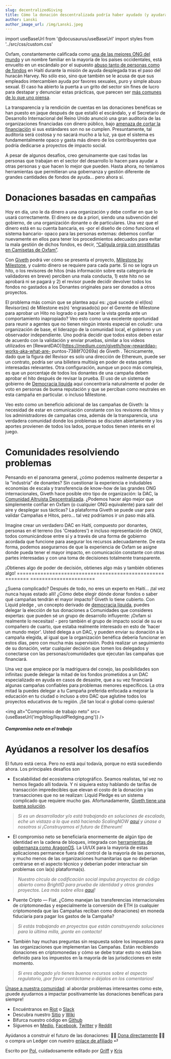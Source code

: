 ```yaml
---
slug: decentralizedGiving
title: Cómo la donación descentralizada podría haber ayudado (y ayudará) a aumentar la transparencia y evitar casos como el escándalo de Oxfam
author: Lanski
author_image_url: /img/Lanski.jpeg
---
```

import useBaseUrl from '@docusaurus/useBaseUrl'
import styles from '../src/css/custom.css'


Oxfam, constantemente calificada como [una de las mejores ONG del mundo](https://www.oxfam.org.uk/blogs/2012/01/oxfam-number-three-in-top-100-best-ngos) y un nombre familiar en la mayoría de los países occidentales, está envuelto en un escándalo por el supuesto [abuso tanto de personas como de fondos](http://nationalpost.com/news/world/a-full-on-caligula-orgy-oxfam-charity-accused-of-exploiting-haiti-disaster-victims-for-sex) en Haití durante la misión de ayuda desplegada tras el paso del huracán Harvey. No sólo eso, sino que también se le acusa de que sus empleados intercambien ayuda por favores sexuales, puro y simple abuso sexual. El caso ha abierto la puerta a un grito del sector sin fines de lucro para destapar y denunciar estas prácticas, que parecen ser [más comunes de lo que uno piensa](https://www.theguardian.com/global-development/audio/2018/feb/14/oxfam-allegations-are-tip-of-iceberg-sexual-harssment-and-aid-workers-podcast).

La transparencia y la rendición de cuentas en las donaciones benéficas se han puesto en jaque después de que estalló el escándalo, y el Secretario de Desarrollo Internacional del Reino Unido anunció una gran auditoría de las organizaciones financiadas con dinero público, bajo [amenaza de cortar la financiación](https://www.independent.co.uk/news/uk/home-news/oxfam-sexual-abuse-aid-workers-haiti-prostitutes-scandal-national-crime-agency-mordaunt-latest-a8211211.html) si sus estándares son no se cumplen. Presuntamente, tal auditoría será costosa y no sacará mucho a la luz, ya que el sistema es fundamentalmente opaco y gasta más dinero de los contribuyentes que podría dedicarse a proyectos de impacto social.

A pesar de algunos desafíos, creo genuinamente que casi todas las personas que trabajan en el sector del desarrollo lo hacen para ayudar a otras personas y que hacen lo mejor que pueden. Hasta ahora, no teníamos herramientas que permitieran una gobernanza y gestión diferente de grandes cantidades de fondos de ayuda… pero ahora sí.

Donaciones basadas en campañas
=====================

Hoy en día, uno le da dinero a una organización y debe confiar en que lo usará correctamente. El dinero se da a priori, siendo una subvención del gobierno, de una organización donante o de particulares. Una vez que el dinero está en su cuenta bancaria, es -por el diseño de cómo funciona el sistema bancario- opaco para las personas externas: debemos confiar nuevamente en ellos para tener los procedimientos adecuados para evitar la mala gestión de dichos fondos, es decir, [“Calígula orgía con prostitutas en Camisetas de Oxfam”](https://www.thetimes.co.uk/article/oxfam-in-haiti-it-was-like-a-caligula-orgy-with-prostitutes-in-oxfam-t-shirts-p32wlk0rp).

Con [Giveth](http://giveth.io/) podrá ver cómo se presenta el proyecto, [Milestone by Milestone](https://medium.com/giveth/what-is-the-future-of-dar-d50446b0a0e4), y cuánto dinero se requiere para cada parte. Si no se logra un hito, o los revisores de hitos (más información sobre esta categoría de validadores en breve) perciben una mala conducta, 1) este hito no se aprobará ni se pagará y 2) el revisor puede decidir devolver todos los fondos no gastados a los Donantes originales para ser donados a otros proyectos.

El problema más común que se plantea aquí es: ¿qué sucede si el(los) Revisor(es) de Milestone es(n) 'engrasado(s) por el Gerente de Milestone para aprobar un Hito no logrado o para hacer la vista gorda ante un comportamiento inapropiado? Veo esto como una excelente oportunidad para reunir a agentes que no tienen ningún interés especial en coludir: una organización de base, el liderazgo de la comunidad local, el gobierno y un observador independiente. Uno podría decidir que todos estos deben estar de acuerdo con la validación y enviar pruebas, similar a los videos utilizados en [RewardDAO](https://medium.com/giveth/how-rewarddao-works-aka-what-are- puntos-7388f70269a) de Giveth . Técnicamente, dado que la figura del Revisor es solo una dirección de Ethereum, puede ser un contrato, podría ser una billetera multisig en poder de estas partes interesadas relevantes. Otra configuración, aunque un poco más compleja, es que un porcentaje de todos los donantes de una campaña deben aprobar el hito después de revisar la prueba. El uso de un sistema de gobierno de [Democracia líquida](https://medium.com/giveth/liquid-democracy-what-that-bd3c63e8df52) aquí concentraría naturalmente el poder de voto en personas de buena reputación y que se perciban como neutrales en esta campaña en particular. o incluso Milestone.

Veo esto como un beneficio adicional de las campañas de Giveth: la necesidad de estar en comunicación constante con los revisores de hitos y los administradores de campañas crea, además de la transparencia, una verdadera comunidad donde los problemas se discuten abiertamente y los aportes provienen de todos los lados, porque todos tienen interés en el juego.

Comunidades resolviendo problemas
============================

Pensando en el panorama general, ¿cómo podemos realmente despertar a la "industria" de donantes? Sin cuestionar la experiencia e indudables economías de escala y transferencia de know-how de las grandes ONG internacionales, Giveth hace posible otro tipo de organización: la DAC, la [Comunidad Altruista Descentralizada](https://medium.com/giveth/giveth-introduces-decentralized-altruistic-communities-dacs-d1155a79bdc4). ¿Podemos hacer algo mejor que simplemente confiar en Oxfam (o cualquier ONG equivalente) para salir del aire y desplegar sus tácticas? La plataforma Giveth se puede usar para validar Campañas e Hitos, pero… tal vez podríamos ir un paso más allá.

Imagine crear un verdadero DAC en Haití, compuesto por donantes, personas en el terreno (los 'Creadores') e incluso representación de ONGI, todos comunicándose entre sí y a través de una forma de gobierno acordada que funcione para asegurar los recursos adecuadamente. De esta forma, podemos asegurarnos de que la experiencia de Oxfam se asigne donde pueda tener el mayor impacto, en comunicación constante con otras partes interesadas y con una toma de decisiones totalmente transparente.

¡Obtienes algo de poder de decisión, obtienes algo más y también obtienes algo!
================================================== ======== ======================

¿Suena complicado? Después de todo, no eres un experto en Haití… ¡tal vez nunca hayas estado allí! ¿Cómo debe elegir dónde donar fondos o saber qué campañas tendrán el mayor impacto? Giveth lo tiene cubierto. Con Liquid pledge , un concepto derivado de [democracia líquida](https://medium.com/giveth/liquid-democracy-what-that-bd3c63e8df52), puedes delegar la elección de tus donaciones a Comunidades que consideres expertas: que pueden sé un grupo de desarrollo influyente: ¡Oxfam si realmente lo necesitas! - pero también el grupo de impacto social de su ex compañero de cuarto, que estaba realmente interesado en esto de 'hacer un mundo mejor'. Usted delega a un DAC, y pueden enviar su donación a la campaña elegida, al igual que la organización benéfica debería funcionar en estos días, pero con mucha más supervisión. Podrá realizar un seguimiento de su donación, vetar cualquier decisión que tomen los delegados y conectarse con las personas/comunidades que ejecutan las campañas que financiará.

Una vez que empiece por la madriguera del conejo, las posibilidades son infinitas: puede delegar la mitad de los fondos prometidos a un DAC especializado en ayuda en casos de desastre, que a su vez financiará algunas campañas confiables para problemas menores específicos. La otra mitad la puedes delegar a tu Campaña preferida enfocada a mejorar la educación en tu ciudad o incluso a otro DAC que aglutine todos los proyectos educativos de tu región. ¡Sé tan local o global como quieras!

<img alt="Compromiso de trabajo neto" src={useBaseUrl('img/blog/liquidPledging.png')} />

##### Compromiso neto en el trabajo

Ayúdanos a resolver los desafíos
==================================

El futuro está cerca. Pero no está aquí todavía, porque no está sucediendo ahora. Los principales desafíos son

* Escalabilidad del ecosistema criptográfico. Seamos realistas, tal vez no hemos llegado allí todavía. Y ni siquiera estoy hablando de tarifas de transacción impredecibles que elevan el costo de la donación y las transacciones que no se realizan: Liquid Pledge es un sistema complicado que requiere mucho gas. Afortunadamente, [Giveth tiene una buena solución](https://medium.com/giveth/tackling-ethereum-scalability-issues-29bd700b5060).

> _Si es un desarrollador y/o está trabajando en soluciones de escalado, eche un vistazo a lo que está haciendo ScalingNOW_ [_aquí_](https://medium.com/giveth/scalingnow-bridge-chains-parity-8c359aca2b01) _y únase a nosotros si ¡Construyamos el futuro de Ethereum!_

* El compromiso neto se beneficiaría enormemente de algún tipo de identidad en la cadena de bloques, integrada con [herramientas de gobernanza como AragonOS](https://blog.aragon.one/annunciando-aragon-labs-a679693429ae). La UI/UX para la mayoría de estas aplicaciones permanece fuera del control de la mayoría de las personas, y mucho menos de las organizaciones humanitarias que no deberían centrarse en el aspecto técnico y deberían poder interactuar sin problemas con la(s) plataforma(s).

> _Nuestro círculo de codificación social impulsa proyectos de código abierto como BrightID para prueba de identidad y otros grandes proyectos. Lea más sobre ellos_ [_aquí_](https://steemit.com/blockchain4humanity/@giveth/what-is-the-social-coding-circle)_!_

* Puente Cripto — Fiat. ¿Cómo manejan las transferencias internacionales de criptomonedas y especialmente la conversión de ETH (o cualquier criptomoneda que las Campañas reciban como donaciones) en moneda fiduciaria para pagar los gastos 
de la Campaña?

> _Si estás trabajando en proyectos que están construyendo soluciones para la última milla, ¡ponte en contacto!_

* También hay muchas preguntas sin respuesta sobre los impuestos para las organizaciones que implementan las Campañas. Están recibiendo donaciones en criptomonedas y cómo se debe tratar esto no está bien definido para los impuestos en la mayoría de las jurisdicciones en este momento.

> _Si eres abogado y/o tienes buenos recursos sobre el aspecto regulatorio, ¡por favor contáctame o déjalos en los comentarios!_

[Únase a nuestra comunidad](http://join.giveth.io/): al abordar problemas interesantes como este, ¡puede ayudarnos a impactar positivamente las donaciones benéficas para siempre!

* Encuéntranos en [Riot](https://riot.im/app/#/group/+giveth:matrix.org) o [Slack](http://slack.giveth.io/)
* Descubra nuestro [Sitio](http://giveth.io/) y [Wiki](https://wiki.giveth.io/)
* Bifurca nuestro código en [Github](http://github.com/Giveth/)
* Síguenos en [Medio](http://medium.com/giveth/), [Facebook](https://www.facebook.com/givethio), [Twitter](http://twitter.com/givethio ) y [Reddit](https://www.reddit.com/r/giveth/)

Ayúdanos a construir el futuro de las donaciones: 🤲🏼 [Dona directamente](http://donate.giveth.io/) 🤲🏼 o compra un Ledger con nuestro [enlace de afiliado](https://www.ledgerwallet.com/products/ledger-nano-s?utm_source=&utm_medium=afiliado&utm_campaign=d663) ⏎

Escrito por [Pol,](https://steemit.com/@pol-lanski) cuidadosamente editado por [Griff](http://twitter.com/thegrifft) y [Kris](http://twitter.com/Krisis)